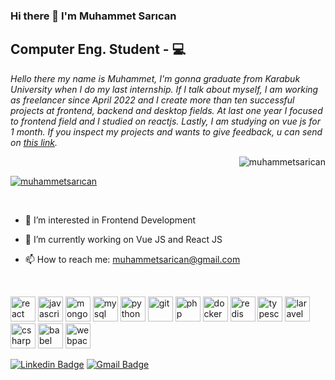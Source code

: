 ### Hi there 👋 I'm Muhammet Sarıcan
## Computer Eng. Student - 💻

*Hello there my name is Muhammet, I'm gonna graduate from Karabuk University when I do my last internship. If I talk about myself, I am working as freelancer since April 2022 and I create more than ten successful projects at frontend, backend and desktop fields. At last one year I focused to frontend field and I studied on reactjs. Lastly, I am studying on vue js for 1 month. If you inspect my projects and wants to give feedback, u can send on [this link](muhammetsarican.com/contact).*

<p align="right"> <img src="https://komarev.com/ghpvc/?username=muhammetsarican&label=Profile%20views&color=0e75b6&style=flat" alt="muhammetsarican" /> </p>

<p align="left"> <a href="https://github.com/ryo-ma/github-profile-trophy"><img src="https://github-profile-trophy.vercel.app/?username=muhammetsarican&column=-1&rank=-?&margin-w=10&no-frame=true" alt="muhammetsarıcan" /></a> </p>
<br>

- :seedling: I’m interested in Frontend Development

- 🔭 I’m currently working on Vue JS and React JS


- :mailbox: How to reach me: muhammetsarican@gmail.com
<br>

<!--<p><img src="https://github-readme-stats.vercel.app/api/top-langs/?username=MuhammetSarican&layout=compact&hide=html" alt="MuhammetSarican"/></p>-->
 
<p align="left"> 
 <img src="https://icongr.am/devicon/react-original.svg?size=128&color=currentColor" alt="react" width="40" height="40"/> 
 <img src="https://icongr.am/devicon/javascript-original.svg?size=128&color=currentColor" alt="javascript" width="40" height="40"/> 
 <img src="https://icongr.am/devicon/mongodb-original.svg?size=128&color=currentColor" alt="mongodb" width="40" height="40"/> 
 <img src="https://icongr.am/devicon/mysql-original.svg?size=128&color=currentColor" alt="mysql" width="40" height="40"/> 
 <img src="https://icongr.am/devicon/python-original.svg?size=128&color=currentColor" alt="python" width="40" height="40"/>
 <img src="https://icongr.am/devicon/git-original.svg?size=128&color=currentColor" alt="git" width="40" height="40"/> 
 <img src="https://icongr.am/devicon/php-original.svg?size=128&color=currentColor" alt="php" width="40" height="40"/> 
 <img src="https://icongr.am/devicon/docker-original.svg?size=128&color=currentColor" alt="docker" width="40" height="40"/> 
 <img src="https://icongr.am/devicon/redis-original.svg?size=128&color=currentColor" alt="redis" width="40" height="40"/> 
 <img src="https://icongr.am/devicon/typescript-original.svg?size=128&color=currentColor" alt="typescript" width="40" height="40"/> 
 <img src="https://icongr.am/devicon/laravel-plain-wordmark.svg?size=128&color=currentColor" alt="laravel" width="40" height="40"/> 
 <img src="https://icongr.am/devicon/csharp-original.svg?size=128&color=currentColor" alt="csharp" width="40" height="40"/>
 <img src="https://icongr.am/devicon/babel-original.svg?size=128&color=currentColor" alt="babel" width="40" height="40"/> 
 <img src="https://icongr.am/devicon/webpack-original.svg?size=128&color=currentColor" alt="webpack" width="40" height="40"/> 
<!--  <img src="https://icongr.am/devicon/c-original.svg?size=128&color=currentColor" alt="c" width="40" height="40"/> -->
 
</p>

<!--[![Twitter Badge](https://img.shields.io/badge/-Twitter-000000?style=flat&labelColor=000000&logo=twitter&logoColor=white&link=https://twitter.com/MuhammetSrcn)](https://twitter.com/MuhammetSrcn)-->
[![Linkedin Badge](https://img.shields.io/badge/-LinkedIn-000000?style=flat&logo=Linkedin&logoColor=white&link=https://www.linkedin.com/in/muhammed-sar%C4%B1can-76b21a217//)](https://www.linkedin.com/in/muhammed-sar%C4%B1can-76b21a217/)
[![Gmail Badge](https://img.shields.io/badge/-Gmail-000000?style=flat&logo=Gmail&logoColor=white&link=mailto:muhammetsarican@gmail.com)](mailto:muhammetsarican@gmail.com)

<!--
**MuhammetSarican/MuhammetSarican** is a ✨ _special_ ✨ repository because its `README.md` (this file) appears on your GitHub profile.

Here are some ideas to get you started:

- 🔭 I’m currently working on Vue JS
- 👯 I’m looking to collaborate on ...
- 🤔 I’m looking for help with ...
- 💬 Ask me about ...
- 📫 How to reach me: ...
- 😄 Pronouns: ...
- ⚡ Fun fact: ...
-->
